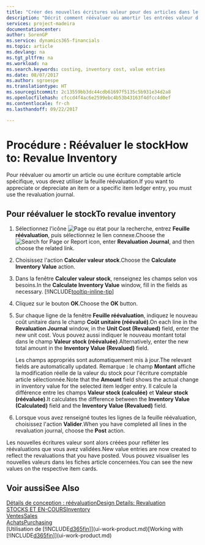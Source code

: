 ```yaml
---
title: "Créer des nouvelles écritures valeur pour des articles dans le stock| Microsoft Docs"
description: "Décrit comment réévaluer ou amortir les entrées valeur d'un ou de plusieurs articles dans le stock en validant leur valeur calculée courante."
services: project-madeira
documentationcenter: 
author: SorenGP
ms.service: dynamics365-financials
ms.topic: article
ms.devlang: na
ms.tgt_pltfrm: na
ms.workload: na
ms.search.keywords: costing, inventory cost, value entries
ms.date: 08/07/2017
ms.author: sgroespe
ms.translationtype: HT
ms.sourcegitcommit: 2c13559bb3dc44cdb61697f5135c5b931e34d2a8
ms.openlocfilehash: cfccd4f4ac6e2599ebc4b53b43163f4dfcc4d0ef
ms.contentlocale: fr-ch
ms.lasthandoff: 09/22/2017

---
```

# <a name="how-to-revalue-inventory"></a><span data-ttu-id="4928c-103">Procédure : Réévaluer le stock</span><span class="sxs-lookup"><span data-stu-id="4928c-103">How to: Revalue Inventory</span></span>
<span data-ttu-id="4928c-104">Pour réévaluer ou amortir un article ou une écriture comptable article spécifique, vous devez utiliser la feuille réévaluation.</span><span class="sxs-lookup"><span data-stu-id="4928c-104">If you want to appreciate or depreciate an item or a specific item ledger entry, you must use the revaluation journal.</span></span>

## <a name="to-revalue-inventory"></a><span data-ttu-id="4928c-105">Pour réévaluer le stock</span><span class="sxs-lookup"><span data-stu-id="4928c-105">To revalue inventory</span></span>
1. <span data-ttu-id="4928c-106">Sélectionnez l'icône ![Page ou état pour la recherche](media/ui-search/search_small.png "Page ou état pour la recherche"), entrez **Feuille réévaluation**, puis sélectionnez le lien connexe.</span><span class="sxs-lookup"><span data-stu-id="4928c-106">Choose the ![Search for Page or Report](media/ui-search/search_small.png "Search for Page or Report icon") icon, enter **Revaluation Journal**, and then choose the related link.</span></span>
2. <span data-ttu-id="4928c-107">Choisissez l'action **Calculer valeur stock**.</span><span class="sxs-lookup"><span data-stu-id="4928c-107">Choose the **Calculate Inventory Value** action.</span></span>
3. <span data-ttu-id="4928c-108">Dans la fenêtre **Calculer valeur stock**, renseignez les champs selon vos besoins.</span><span class="sxs-lookup"><span data-stu-id="4928c-108">In the **Calculate Inventory Value** window, fill in the fields as necessary.</span></span> [!INCLUDE[tooltip-inline-tip](includes/tooltip-inline-tip_md.md)]
4. <span data-ttu-id="4928c-109">Cliquez sur le bouton **OK**.</span><span class="sxs-lookup"><span data-stu-id="4928c-109">Choose the **OK** button.</span></span>
5. <span data-ttu-id="4928c-110">Sur chaque ligne de la fenêtre **Feuille réévaluation**, indiquez le nouveau coût unitaire dans le champ **Coût unitaire (réévalué)**.</span><span class="sxs-lookup"><span data-stu-id="4928c-110">On each line in the **Revaluation Journal** window, in the **Unit Cost (Revalued)** field, enter the new unit cost.</span></span> <span data-ttu-id="4928c-111">Vous pouvez aussi indiquer le nouveau montant total dans le champ **Valeur stock (réévaluée)**.</span><span class="sxs-lookup"><span data-stu-id="4928c-111">Alternatively, enter the new total amount in the **Inventory Value (Revalued)** field.</span></span>

    <span data-ttu-id="4928c-112">Les champs appropriés sont automatiquement mis à jour.</span><span class="sxs-lookup"><span data-stu-id="4928c-112">The relevant fields are automatically updated.</span></span> <span data-ttu-id="4928c-113">Remarque : le champ **Montant** affiche la modification réelle de la valeur du stock pour l'écriture comptable article sélectionnée.</span><span class="sxs-lookup"><span data-stu-id="4928c-113">Note that the **Amount** field shows the actual change in inventory value for the selected item ledger entry.</span></span> <span data-ttu-id="4928c-114">Il calcule la différence entre les champs **Valeur stock (calculée)** et **Valeur stock (réévaluée)**.</span><span class="sxs-lookup"><span data-stu-id="4928c-114">It calculates the difference between the **Inventory Value (Calculated)** field and the **Inventory Value (Revalued)** field.</span></span>
6. <span data-ttu-id="4928c-115">Lorsque vous avez renseigné toutes les lignes de la feuille réévaluation, choisissez l'action **Valider**.</span><span class="sxs-lookup"><span data-stu-id="4928c-115">When you have completed all lines in the revaluation journal, choose the **Post** action.</span></span>

<span data-ttu-id="4928c-116">Les nouvelles écritures valeur sont alors créées pour refléter les réévaluations que vous avez validées.</span><span class="sxs-lookup"><span data-stu-id="4928c-116">New value entries are now created to reflect the revaluations that you have posted.</span></span> <span data-ttu-id="4928c-117">Vous pouvez visualiser les nouvelles valeurs dans les fiches article concernées.</span><span class="sxs-lookup"><span data-stu-id="4928c-117">You can see the new values on the respective item cards.</span></span>

## <a name="see-also"></a><span data-ttu-id="4928c-118">Voir aussi</span><span class="sxs-lookup"><span data-stu-id="4928c-118">See Also</span></span>
[<span data-ttu-id="4928c-119">Détails de conception : réévaluation</span><span class="sxs-lookup"><span data-stu-id="4928c-119">Design Details: Revaluation</span></span>](design-details-revaluation.md)  
[<span data-ttu-id="4928c-120">STOCKS ET EN-COURS</span><span class="sxs-lookup"><span data-stu-id="4928c-120">Inventory</span></span>](inventory-manage-inventory.md)  
[<span data-ttu-id="4928c-121">Ventes</span><span class="sxs-lookup"><span data-stu-id="4928c-121">Sales</span></span>](sales-manage-sales.md)  
[<span data-ttu-id="4928c-122">Achats</span><span class="sxs-lookup"><span data-stu-id="4928c-122">Purchasing</span></span>](purchasing-manage-purchasing.md)  
<span data-ttu-id="4928c-123">[Utilisation de [!INCLUDE[d365fin](includes/d365fin_md.md)]](ui-work-product.md)</span><span class="sxs-lookup"><span data-stu-id="4928c-123">[Working with [!INCLUDE[d365fin](includes/d365fin_md.md)]](ui-work-product.md)</span></span>

